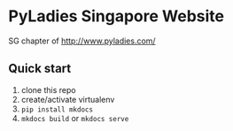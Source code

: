 # PyLadies Singapore Website

SG chapter of http://www.pyladies.com/


## Quick start

1. clone this repo
2. create/activate virtualenv
3. `pip install mkdocs`
4. `mkdocs build` or `mkdocs serve`
